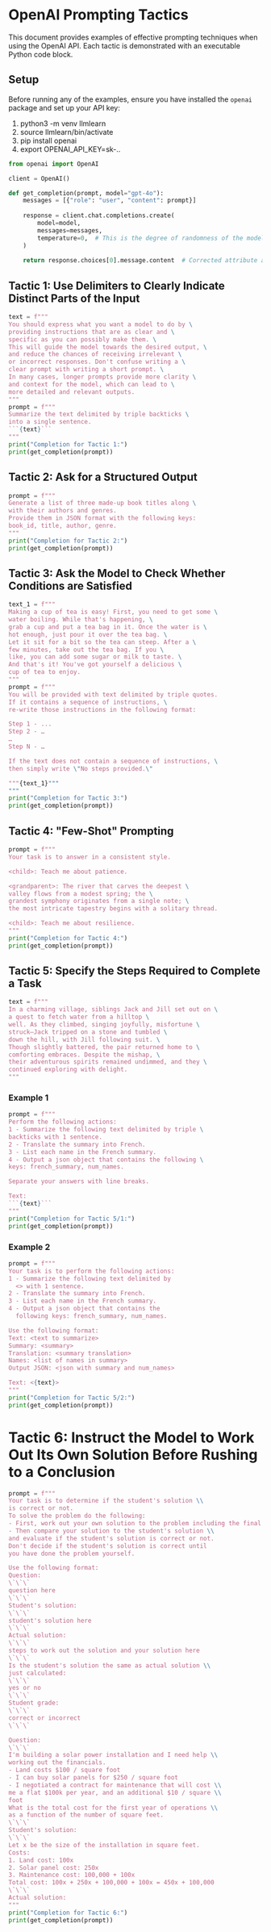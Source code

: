 # OpenAI Prompting Tactics

This document provides examples of effective prompting techniques when using the OpenAI API. Each tactic is demonstrated with an executable Python code block.

## Setup
Before running any of the examples, ensure you have installed the `openai` package and set up your API key:

1. python3 -m venv llmlearn
2. source llmlearn/bin/activate
3. pip install openai
4. export OPENAI_API_KEY=sk-..


```python
from openai import OpenAI

client = OpenAI()

def get_completion(prompt, model="gpt-4o"):
    messages = [{"role": "user", "content": prompt}]
    
    response = client.chat.completions.create(
        model=model,
        messages=messages,
        temperature=0,  # This is the degree of randomness of the model's output
    )
    
    return response.choices[0].message.content  # Corrected attribute access
```

## Tactic 1: Use Delimiters to Clearly Indicate Distinct Parts of the Input

```python
text = f"""
You should express what you want a model to do by \
providing instructions that are as clear and \
specific as you can possibly make them. \
This will guide the model towards the desired output, \
and reduce the chances of receiving irrelevant \
or incorrect responses. Don't confuse writing a \
clear prompt with writing a short prompt. \
In many cases, longer prompts provide more clarity \
and context for the model, which can lead to \
more detailed and relevant outputs.
"""
prompt = f"""
Summarize the text delimited by triple backticks \
into a single sentence.
```{text}```
"""
print("Completion for Tactic 1:")
print(get_completion(prompt))
```

## Tactic 2: Ask for a Structured Output

```python
prompt = f"""
Generate a list of three made-up book titles along \
with their authors and genres. 
Provide them in JSON format with the following keys: 
book_id, title, author, genre.
"""
print("Completion for Tactic 2:")
print(get_completion(prompt))
```

## Tactic 3: Ask the Model to Check Whether Conditions are Satisfied

```python
text_1 = f"""
Making a cup of tea is easy! First, you need to get some \
water boiling. While that's happening, \
grab a cup and put a tea bag in it. Once the water is \
hot enough, just pour it over the tea bag. \
Let it sit for a bit so the tea can steep. After a \
few minutes, take out the tea bag. If you \
like, you can add some sugar or milk to taste. \
And that's it! You've got yourself a delicious \
cup of tea to enjoy.
"""
prompt = f"""
You will be provided with text delimited by triple quotes. 
If it contains a sequence of instructions, \
re-write those instructions in the following format:

Step 1 - ...
Step 2 - …
…
Step N - …

If the text does not contain a sequence of instructions, \
then simply write \"No steps provided.\"

"""{text_1}"""
"""
print("Completion for Tactic 3:")
print(get_completion(prompt))
```

## Tactic 4: "Few-Shot" Prompting

```python
prompt = f"""
Your task is to answer in a consistent style.

<child>: Teach me about patience.

<grandparent>: The river that carves the deepest \
valley flows from a modest spring; the \
grandest symphony originates from a single note; \
the most intricate tapestry begins with a solitary thread.

<child>: Teach me about resilience.
"""
print("Completion for Tactic 4:")
print(get_completion(prompt))
```

## Tactic 5: Specify the Steps Required to Complete a Task

```python
text = f"""
In a charming village, siblings Jack and Jill set out on \
a quest to fetch water from a hilltop \
well. As they climbed, singing joyfully, misfortune \
struck—Jack tripped on a stone and tumbled \
down the hill, with Jill following suit. \
Though slightly battered, the pair returned home to \
comforting embraces. Despite the mishap, \
their adventurous spirits remained undimmed, and they \
continued exploring with delight.
"""
```

### Example 1
```python
prompt = f"""
Perform the following actions: 
1 - Summarize the following text delimited by triple \
backticks with 1 sentence.
2 - Translate the summary into French.
3 - List each name in the French summary.
4 - Output a json object that contains the following \
keys: french_summary, num_names.

Separate your answers with line breaks.

Text:
```{text}```
"""
print("Completion for Tactic 5/1:")
print(get_completion(prompt))
```

### Example 2
```python
prompt = f"""
Your task is to perform the following actions: 
1 - Summarize the following text delimited by 
  <> with 1 sentence.
2 - Translate the summary into French.
3 - List each name in the French summary.
4 - Output a json object that contains the 
  following keys: french_summary, num_names.

Use the following format:
Text: <text to summarize>
Summary: <summary>
Translation: <summary translation>
Names: <list of names in summary>
Output JSON: <json with summary and num_names>

Text: <{text}>
"""
print("Completion for Tactic 5/2:")
print(get_completion(prompt))
```

# Tactic 6: Instruct the Model to Work Out Its Own Solution Before Rushing to a Conclusion

```python
prompt = f"""
Your task is to determine if the student's solution \\
is correct or not.
To solve the problem do the following:
- First, work out your own solution to the problem including the final total. 
- Then compare your solution to the student's solution \\
and evaluate if the student's solution is correct or not. 
Don't decide if the student's solution is correct until 
you have done the problem yourself.

Use the following format:
Question:
\`\`\`
question here
\`\`\`
Student's solution:
\`\`\`
student's solution here
\`\`\`
Actual solution:
\`\`\`
steps to work out the solution and your solution here
\`\`\`
Is the student's solution the same as actual solution \\
just calculated:
\`\`\`
yes or no
\`\`\`
Student grade:
\`\`\`
correct or incorrect
\`\`\`

Question:
\`\`\`
I'm building a solar power installation and I need help \\
working out the financials. 
- Land costs $100 / square foot
- I can buy solar panels for $250 / square foot
- I negotiated a contract for maintenance that will cost \\
me a flat $100k per year, and an additional $10 / square \\
foot
What is the total cost for the first year of operations \\
as a function of the number of square feet.
\`\`\` 
Student's solution:
\`\`\`
Let x be the size of the installation in square feet.
Costs:
1. Land cost: 100x
2. Solar panel cost: 250x
3. Maintenance cost: 100,000 + 100x
Total cost: 100x + 250x + 100,000 + 100x = 450x + 100,000
\`\`\`
Actual solution:
"""
print("Completion for Tactic 6:")
print(get_completion(prompt))
```
